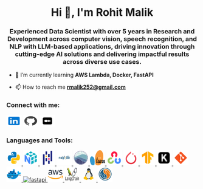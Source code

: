 <h1 align="center">Hi 👋, I'm Rohit Malik</h1>
<h3 align="center">Experienced Data Scientist with over 5 years in Research and Development across computer vision, speech recognition, and NLP with LLM-based applications, driving innovation through cutting-edge AI solutions and delivering impactful results across diverse use cases.</h3>

- 🌱 I’m currently learning **AWS Lambda, Docker, FastAPI**

- 📫 How to reach me **rmalik252@gmail.com**

<h3 align="left">Connect with me:</h3>
<p align="left">
<a href="https://linkedin.com/in/rmalik252" target="blank"><img src="https://github.com/RMalikM/RMalikM/blob/main/images/linkedin.png" alt="http://www.linkedin.com/in/rmalik252" height="30" width="40" /></a> 
<a href="https://github.com/RMalikM" target="blank"><img src="https://github.com/RMalikM/RMalikM/blob/main/images/github.png" alt="https://github.com/RMalikM" height="30" width="40" /></a> 
<a href="https://medium.com/@rmalik252" target="blank"><img src="https://github.com/RMalikM/RMalikM/blob/main/images/medium.png" alt="https://medium.com/@rmalik252" height="30" width="40" /></a>
</p>

<h3 align="left">Languages and Tools:</h3>
<p align="left"> 
<a href="https://www.python.org" target="_blank" rel="noreferrer"> <img src="https://github.com/RMalikM/RMalikM/blob/main/images/python.gif" alt="python" width="40" height="40"/> </a> 
<a href="https://numpy.org/" target="_blank" rel="noreferrer"> <img src="https://github.com/RMalikM/RMalikM/blob/main/images/numpy.png" alt="numpy" width="40" height="40"/> </a> 
<a href="https://pandas.pydata.org/" target="_blank" rel="noreferrer"> <img src="https://github.com/RMalikM/RMalikM/blob/main/images/pandas.png" alt="pandas" width="40" height="40"/> </a> 
<a href="https://matplotlib.org/" target="_blank" rel="noreferrer"> <img src="https://github.com/RMalikM/RMalikM/blob/main/images/matplotlib.png" alt="matplotlib" width="40" height="40"/> </a> 
<a href="https://seaborn.pydata.org/" target="_blank" rel="noreferrer"> <img src="https://github.com/RMalikM/RMalikM/blob/main/images/seaborn.png" alt="seaborn" width="40" height="40"/> </a> 
<a href="https://scikit-learn.org/" target="_blank" rel="noreferrer"> <img src="https://github.com/RMalikM/RMalikM/blob/main/images/scikit.png" alt="scikit_learn" width="40" height="40"/> </a> 
<a href="https://opencv.org/" target="_blank" rel="noreferrer"> <img src="https://github.com/RMalikM/RMalikM/blob/main/images/opencv.png" alt="opencv" width="40" height="40"/> </a> 
<a href="https://pytorch.org/" target="_blank" rel="noreferrer"> <img src="https://github.com/RMalikM/RMalikM/blob/main/images/pytorch.png" alt="pytorch" width="40" height="40"/> </a> 
<a href="https://www.tensorflow.org" target="_blank" rel="noreferrer"> <img src="https://github.com/RMalikM/RMalikM/blob/main/images/tensorflow.png" alt="tensorflow" width="40" height="40"/> </a> 
<a href="https://keras.io/" target="_blank" rel="noreferrer"> <img src="https://github.com/RMalikM/RMalikM/blob/main/images/keras.png" alt="keras" width="40" height="40"/> </a> 
<a href="https://git-scm.com/" target="_blank" rel="noreferrer"> <img src="https://github.com/RMalikM/RMalikM/blob/main/images/git.png" alt="git" width="40" height="40"/> </a> 
<a href="https://www.docker.com/" target="_blank" rel="noreferrer"> <img src="https://github.com/RMalikM/RMalikM/blob/main/images/docker.png" alt="docker" width="40" height="40"/> </a> 
<a href="https://fastapi.tiangolo.com/" target="_blank" rel="noreferrer"> <img src="https://github.com/RMalikM/RMalikM/blob/main/images/fastapi.avif" alt="fastapi" width="40" height="40"/> </a> 
<a href="https://aws.amazon.com/" target="_blank" rel="noreferrer"> <img src="https://github.com/RMalikM/RMalikM/blob/main/images/aws.png" alt="aws" width="40" height="40"/> </a> 
<a href="https://www.langchain.com/" target="_blank" rel="noreferrer"> <img src="https://github.com/RMalikM/RMalikM/blob/main/images/langchain.jpeg" alt="langchain" width="40" height="40"/> </a> 
<a href="https://www.linux.org/" target="_blank" rel="noreferrer"> <img src="https://github.com/RMalikM/RMalikM/blob/main/images/linux.gif" alt="linux" width="40" height="40"/> </a> 
<a href="https://www.mysql.com/" target="_blank" rel="noreferrer"> <img src="https://github.com/RMalikM/RMalikM/blob/main/images/mysql.png" alt="mysql" width="40" height="40"/> </a> 
</p>
